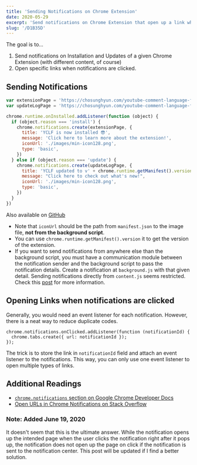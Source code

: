 ```yaml
---
title: 'Sending Notifications on Chrome Extension'
date: 2020-05-29
excerpt: 'Send notifications on Chrome Extension that open up a link when clicked.'
slug: '/D1B35D'
---
```


The goal is to...

1. Send notifications on Installation and Updates of a given Chrome Extension (with different content, of course)
2. Open specific links when notifications are clicked.

## Sending Notifications

```js
var extensionPage = 'https://chosunghyun.com/youtube-comment-language-filter'
var updateLogPage = 'https://chosunghyun.com/youtube-comment-language-filter/updates'

chrome.runtime.onInstalled.addListener(function (object) {
  if (object.reason === 'install') {
    chrome.notifications.create(extensionPage, {
      title: 'YCLF is now installed 😎',
      message: 'Click here to learn more about the extension!',
      iconUrl: './images/min-icon128.png',
      type: 'basic',
    })
  } else if (object.reason === 'update') {
    chrome.notifications.create(updateLogPage, {
      title: 'YCLF updated to v' + chrome.runtime.getManifest().version + ' 🚀',
      message: "Click here to check out what's new!",
      iconUrl: './images/min-icon128.png',
      type: 'basic',
    })
  }
})
```

Also available on [GitHub](https://github.com/anaclumos/youtube-comment-language-filter/blob/master/extension/scripts/background.js)

- Note that `iconUrl` should be the path from `manifest.json` to the image file, **not from the background script**.
- You can use `chrome.runtime.getManifest().version` it to get the version of the extension.
- If you want to send notifications from anywhere else than the background script, you must have a communication module between the notification sender and the background script to pass the notification details. Create a notification at `background.js` with that given detail. Sending notifications directly from `content.js` seems restricted. Check this [post](https://medium.com/@moshfeu/notifications-in-chrome-extension-50aac17b3b7d) for more information.

## Opening Links when notifications are clicked

Generally, you would need an event listener for each notification. However, there is a neat way to reduce duplicate codes.

    chrome.notifications.onClicked.addListener(function (notificationId) {
      chrome.tabs.create({ url: notificationId });
    });

The trick is to store the link in `notificationId` field and attach an event listener to the notifications. This way, you can only use one event listener to open multiple types of links.

## Additional Readings

- [`chrome.notifications` section on Google Chrome Developer Docs](https://developer.chrome.com/extensions/notifications)
- [Open URLs in Chrome Notifications on Stack Overflow](https://stackoverflow.com/questions/25956441/open-urls-in-chrome-notifications/25958876)

### Note: Added June 19, 2020

It doesn't seem that this is the ultimate answer. While the notification opens up the intended page when the user clicks the notification right after it pops up, the notification does not open up the page on click if the notification is sent to the notification center. This post will be updated if I find a better solution.
